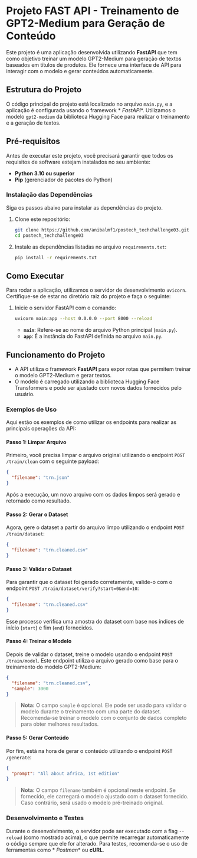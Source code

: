# Projeto FAST API - Treinamento de GPT2-Medium para Geração de Conteúdo

Este projeto é uma aplicação desenvolvida utilizando **FastAPI** que tem como objetivo treinar um modelo GPT2-Medium
para geração de textos baseados em títulos de produtos. Ele fornece uma interface de API para interagir com o modelo e
gerar conteúdos automaticamente.

## Estrutura do Projeto

O código principal do projeto está localizado no arquivo `main.py`, e a aplicação é configurada usando o framework *
*FastAPI**. Utilizamos o modelo `gpt2-medium` da biblioteca Hugging Face para realizar o treinamento e a geração de
textos.

## Pré-requisitos

Antes de executar este projeto, você precisará garantir que todos os requisitos de software estejam instalados no seu
ambiente:

- **Python 3.10 ou superior**
- **Pip** (gerenciador de pacotes do Python)

### Instalação das Dependências

Siga os passos abaixo para instalar as dependências do projeto.

1. Clone este repositório:

   ```bash
   git clone https://github.com/anibalmf1/postech_techchallenge03.git
   cd postech_techchallenge03
   ```

2. Instale as dependências listadas no arquivo `requirements.txt`:

   ```bash
   pip install -r requirements.txt
   ```

## Como Executar

Para rodar a aplicação, utilizamos o servidor de desenvolvimento `uvicorn`. Certifique-se de estar no diretório raiz do
projeto e faça o seguinte:

1. Inicie o servidor FastAPI com o comando:

   ```bash
   uvicorn main:app --host 0.0.0.0 --port 8000 --reload
   ```

    - **`main`**: Refere-se ao nome do arquivo Python principal (`main.py`).
    - **`app`**: É a instância do FastAPI definida no arquivo `main.py`.

## Funcionamento do Projeto

- A API utiliza o framework **FastAPI** para expor rotas que permitem treinar o modelo GPT2-Medium e gerar textos.
- O modelo é carregado utilizando a biblioteca Hugging Face Transformers e pode ser ajustado com novos dados fornecidos
  pelo usuário.

### Exemplos de Uso

Aqui estão os exemplos de como utilizar os endpoints para realizar as principais operações da API:

#### Passo 1: Limpar Arquivo

Primeiro, você precisa limpar o arquivo original utilizando o endpoint `POST /train/clean` com o seguinte payload:

```json
{
  "filename": "trn.json"
}
```

Após a execução, um novo arquivo com os dados limpos será gerado e retornado como resultado.

#### Passo 2: Gerar o Dataset

Agora, gere o dataset a partir do arquivo limpo utilizando o endpoint `POST /train/dataset`:

```json
{
  "filename": "trn.cleaned.csv"
}
```

#### Passo 3: Validar o Dataset

Para garantir que o dataset foi gerado corretamente, valide-o com o endpoint
`POST /train/dataset/verify?start=0&end=10`:

```json
{
  "filename": "trn.cleaned.csv"
}
```

Esse processo verifica uma amostra do dataset com base nos índices de início (`start`) e fim (`end`) fornecidos.

#### Passo 4: Treinar o Modelo

Depois de validar o dataset, treine o modelo usando o endpoint `POST /train/model`. Este endpoint utiliza o arquivo
gerado como base para o treinamento do modelo GPT2-Medium:

```json
{
  "filename": "trn.cleaned.csv",
  "sample": 3000
}
```

> **Nota:** O campo `sample` é opcional. Ele pode ser usado para validar o modelo durante o treinamento com uma parte do
dataset. Recomenda-se treinar o modelo com o conjunto de dados completo para obter melhores resultados.

#### Passo 5: Gerar Conteúdo

Por fim, está na hora de gerar o conteúdo utilizando o endpoint `POST /generate`:

```json
{
  "prompt": "All about africa, 1st edition"
}
```

> **Nota:** O campo `filename` também é opcional neste endpoint. Se fornecido, ele carregará o modelo ajustado com o
dataset fornecido. Caso contrário, será usado o modelo pré-treinado original.

### Desenvolvimento e Testes

Durante o desenvolvimento, o servidor pode ser executado com a flag `--reload` (como mostrado acima), o que permite
recarregar automaticamente o código sempre que ele for alterado. Para testes, recomenda-se o uso de ferramentas como *
*Postman** ou **cURL**.
